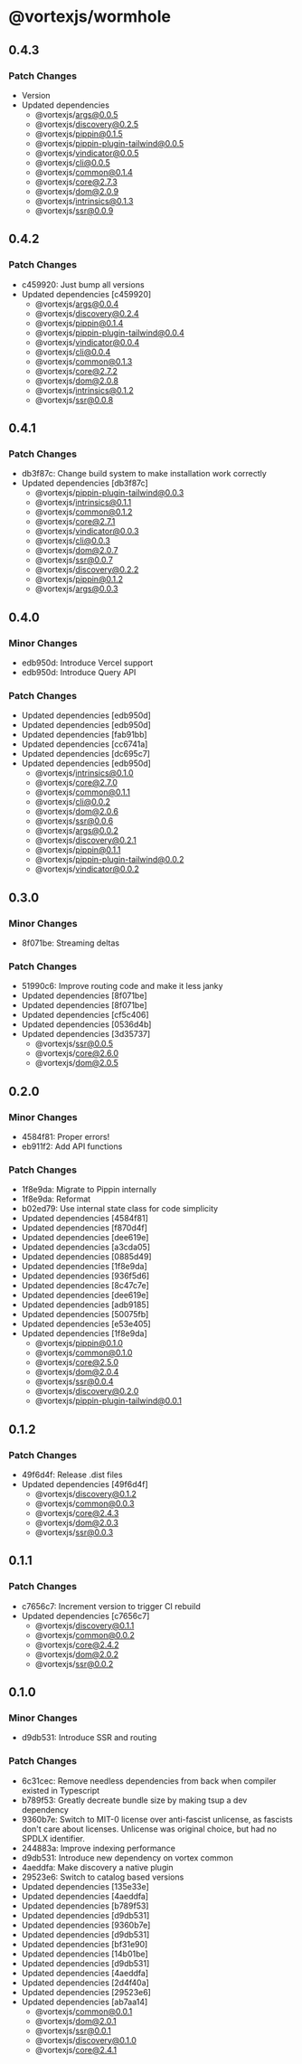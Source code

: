 # @vortexjs/wormhole

## 0.4.3

### Patch Changes

- Version
- Updated dependencies
  - @vortexjs/args@0.0.5
  - @vortexjs/discovery@0.2.5
  - @vortexjs/pippin@0.1.5
  - @vortexjs/pippin-plugin-tailwind@0.0.5
  - @vortexjs/vindicator@0.0.5
  - @vortexjs/cli@0.0.5
  - @vortexjs/common@0.1.4
  - @vortexjs/core@2.7.3
  - @vortexjs/dom@2.0.9
  - @vortexjs/intrinsics@0.1.3
  - @vortexjs/ssr@0.0.9

## 0.4.2

### Patch Changes

- c459920: Just bump all versions
- Updated dependencies [c459920]
  - @vortexjs/args@0.0.4
  - @vortexjs/discovery@0.2.4
  - @vortexjs/pippin@0.1.4
  - @vortexjs/pippin-plugin-tailwind@0.0.4
  - @vortexjs/vindicator@0.0.4
  - @vortexjs/cli@0.0.4
  - @vortexjs/common@0.1.3
  - @vortexjs/core@2.7.2
  - @vortexjs/dom@2.0.8
  - @vortexjs/intrinsics@0.1.2
  - @vortexjs/ssr@0.0.8

## 0.4.1

### Patch Changes

- db3f87c: Change build system to make installation work correctly
- Updated dependencies [db3f87c]
  - @vortexjs/pippin-plugin-tailwind@0.0.3
  - @vortexjs/intrinsics@0.1.1
  - @vortexjs/common@0.1.2
  - @vortexjs/core@2.7.1
  - @vortexjs/vindicator@0.0.3
  - @vortexjs/cli@0.0.3
  - @vortexjs/dom@2.0.7
  - @vortexjs/ssr@0.0.7
  - @vortexjs/discovery@0.2.2
  - @vortexjs/pippin@0.1.2
  - @vortexjs/args@0.0.3

## 0.4.0

### Minor Changes

- edb950d: Introduce Vercel support
- edb950d: Introduce Query API

### Patch Changes

- Updated dependencies [edb950d]
- Updated dependencies [edb950d]
- Updated dependencies [fab91bb]
- Updated dependencies [cc6741a]
- Updated dependencies [dc695c7]
- Updated dependencies [edb950d]
  - @vortexjs/intrinsics@0.1.0
  - @vortexjs/core@2.7.0
  - @vortexjs/common@0.1.1
  - @vortexjs/cli@0.0.2
  - @vortexjs/dom@2.0.6
  - @vortexjs/ssr@0.0.6
  - @vortexjs/args@0.0.2
  - @vortexjs/discovery@0.2.1
  - @vortexjs/pippin@0.1.1
  - @vortexjs/pippin-plugin-tailwind@0.0.2
  - @vortexjs/vindicator@0.0.2

## 0.3.0

### Minor Changes

- 8f071be: Streaming deltas

### Patch Changes

- 51990c6: Improve routing code and make it less janky
- Updated dependencies [8f071be]
- Updated dependencies [8f071be]
- Updated dependencies [cf5c406]
- Updated dependencies [0536d4b]
- Updated dependencies [3d35737]
  - @vortexjs/ssr@0.0.5
  - @vortexjs/core@2.6.0
  - @vortexjs/dom@2.0.5

## 0.2.0

### Minor Changes

- 4584f81: Proper errors!
- eb911f2: Add API functions

### Patch Changes

- 1f8e9da: Migrate to Pippin internally
- 1f8e9da: Reformat
- b02ed79: Use internal state class for code simplicity
- Updated dependencies [4584f81]
- Updated dependencies [f870d4f]
- Updated dependencies [dee619e]
- Updated dependencies [a3cda05]
- Updated dependencies [0885d49]
- Updated dependencies [1f8e9da]
- Updated dependencies [936f5d6]
- Updated dependencies [8c47c7e]
- Updated dependencies [dee619e]
- Updated dependencies [adb9185]
- Updated dependencies [50075fb]
- Updated dependencies [e53e405]
- Updated dependencies [1f8e9da]
  - @vortexjs/pippin@0.1.0
  - @vortexjs/common@0.1.0
  - @vortexjs/core@2.5.0
  - @vortexjs/dom@2.0.4
  - @vortexjs/ssr@0.0.4
  - @vortexjs/discovery@0.2.0
  - @vortexjs/pippin-plugin-tailwind@0.0.1

## 0.1.2

### Patch Changes

- 49f6d4f: Release .dist files
- Updated dependencies [49f6d4f]
  - @vortexjs/discovery@0.1.2
  - @vortexjs/common@0.0.3
  - @vortexjs/core@2.4.3
  - @vortexjs/dom@2.0.3
  - @vortexjs/ssr@0.0.3

## 0.1.1

### Patch Changes

- c7656c7: Increment version to trigger CI rebuild
- Updated dependencies [c7656c7]
  - @vortexjs/discovery@0.1.1
  - @vortexjs/common@0.0.2
  - @vortexjs/core@2.4.2
  - @vortexjs/dom@2.0.2
  - @vortexjs/ssr@0.0.2

## 0.1.0

### Minor Changes

- d9db531: Introduce SSR and routing

### Patch Changes

- 6c31cec: Remove needless dependencies from back when compiler existed in Typescript
- b789f53: Greatly decreate bundle size by making tsup a dev dependency
- 9360b7e: Switch to MIT-0 license over anti-fascist unlicense, as fascists don't care about licenses. Unlicense was original choice, but had no SPDLX identifier.
- 244883a: Improve indexing performance
- d9db531: Introduce new dependency on vortex common
- 4aeddfa: Make discovery a native plugin
- 29523e6: Switch to catalog based versions
- Updated dependencies [135e33e]
- Updated dependencies [4aeddfa]
- Updated dependencies [b789f53]
- Updated dependencies [d9db531]
- Updated dependencies [9360b7e]
- Updated dependencies [d9db531]
- Updated dependencies [bf31e90]
- Updated dependencies [14b01be]
- Updated dependencies [d9db531]
- Updated dependencies [4aeddfa]
- Updated dependencies [2d4f40a]
- Updated dependencies [29523e6]
- Updated dependencies [ab7aa14]
  - @vortexjs/common@0.0.1
  - @vortexjs/dom@2.0.1
  - @vortexjs/ssr@0.0.1
  - @vortexjs/discovery@0.1.0
  - @vortexjs/core@2.4.1

